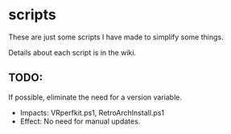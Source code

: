 # scripts
These are just some scripts I have made to simplify some things.

Details about each script is in the wiki.

## TODO:
If possible, eliminate the need for a version variable. </br>
- Impacts: VRperfkit.ps1, RetroArchInstall.ps1 </br>
- Effect: No need for manual updates. </br>
